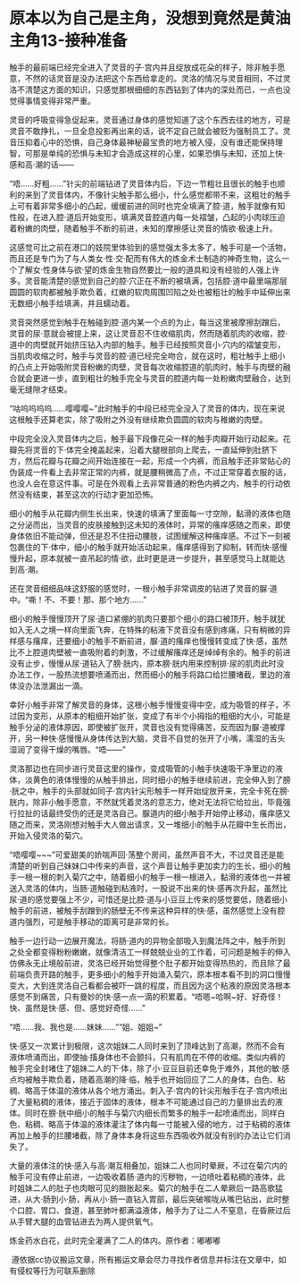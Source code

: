 # 原本以为自己是主角，没想到竟然是黄油主角13-接种准备

触手的最前端已经完全进入了灵音的子·宫内并且绽放成花朵的样子，除非触手愿意，不然的话灵音是没办法把这个东西给拿走的。灵洛的情况与灵音相同，不过灵洛不清楚这方面的知识，只感觉那根细细的东西钻到了体内的深处而已，一点也没觉得事情变得非常严重。

灵音的呼吸变得急促起来，灵音通过身体的感觉知道了这个东西去往的地方，可是灵音不敢挣扎，一旦全息投影再出来的话，说不定自己就会被贬为强制员工了。灵音压抑着心中的恐惧，自己身体最神秘最宝贵的地方被入侵，没有谁还能保持理智，可那是单纯的恐惧与未知才会造成这样的心里，如果恐惧与未知，还加上快·感和高·潮的话——

“唔……好粗……”针尖的前端钻进了灵音体内后，下边一节粗壮且很长的触手也顺利的来到了灵音体内，不像针尖触手那么细小，什么感觉都带不来，这粗壮的触手上可有着非常多细小的凸起，缓缓前进的同时也完全填满了腔·道，触手就像有知性般，在进入腔·道后开始变形，填满灵音腔道内每一处褶皱，凸起的小肉球压迫着粉嫩的肉壁，随着触手不断的前进，未知的摩擦感让灵音的情欲·极速上升。

这感觉可比之前在港口的妓院里体验到的感觉强太多太多了，触手可是一个活物，而且还是专门为了与人类女·性·交·配而有伟大的炼金术士制造的神奇生物，这么一个了解女·性身体与欲·望的炼金生物自然要比一般的道具和没有经验的人强上许多。灵音能清楚的感觉到自己的腔·穴正在不断的被填满，包括腔·道中最里端那层圆圆的软肉都被触手欺负着，红嫩的软肉周围凹陷之处也被粗壮的触手中延伸出来无数细小触手给填满，并且蠕动着。

灵音突然感觉到触手在触碰到腔·道内某一个点的为止，每当这里被摩擦刮蹭后，灵音的尿·意就会被提上来，这让灵音忍不住收缩肌肉，然而随着肌肉的收缩，腔·道中的肉壁就开始挤压钻入内部的触手。触手已经按照灵音小·穴内的褶皱变形，当肌肉收缩之时，触手与灵音的腔·道已经完全吻合，就在这时，粗壮触手上细小的凸点上开始吸附灵音粉嫩的肉壁，灵音每次收缩腔道的肌肉时，触手与肉壁的融合就会更进一步，直到粗壮的触手完全与灵音的腔道内每一处粉嫩肉壁融合，达到毫无缝隙才结束。

“咕呜呜呜呜……嘤嘤嘤~”此时触手的中段已经完全没入了灵音的体内，现在来说这根触手还算老实，除了吸附之外没有继续欺负圆圆的软肉与稚嫩的肉壁。

中段完全没入灵音体内之后，触手最下段像花朵一样的触手肉瓣开始行动起来。花瓣先将灵音的下·体完全掩盖起来，沿着大腿根部向上爬去，一直延伸到肚脐下方，然后花瓣与花瓣之间开始连接在一起，形成一个内裤，而且触手还非常贴心的伪装成一件看上去非常正常的内裤，就是腰稍微高了点，不过正常穿着衣服的话，也没人会在意这件事。可是在外观看上去非常普通的粉色内裤之内，触手的行动依然没有结束，甚至这次的行动才更加恐怖。

细小的触手从花瓣内侧生长出来，快速的填满了里面每一寸空隙，黏滑的液体也随之分泌而出，当灵音的皮肤接触到这未知的液体时，异常的瘙痒感随之而来，即使身体依旧不能动弹，但还是忍不住扭动腰肢，试图缓解这种瘙痒感。不过下一刻被包裹住的下·体中，细小的触手就开始活动起来，瘙痒感得到了抑制，转而快·感慢慢升起，原本就被一直吊起的情·欲，此时更是进一步提升，甚至感觉马上就能达到高·潮。

还在灵音细细品味这舒服的感觉时，一根小触手非常调皮的钻进了灵音的脲·道中。“嘶！不、不要！那、那个地方……”

细小的触手慢慢顶开了尿·道口紧绷的肌肉只要那个细小的路口被顶开，触手就犹如入无人之境一样向里面飞奔，在特殊的粘液下灵音没有感到疼痛，只有稍微的异样感与瘙痒，还要细小的触手不断前进，脲·道的瘙痒也慢慢转变成了快·感，虽然比不上腔道肉壁被一直吸附着的刺激，不过缓解瘙痒还是绰绰有余的。触手的前进没有止步，慢慢从尿·道钻入了膀·胱内，原本膀·胱内用来控制排·尿的肌肉此时没办法工作，一股热流想要喷涌而出，然而细小的触手将路口给拦腰堵截，里边的液体没办法泄漏出一滴。

幸好小触手非常了解灵音的身体，这根小触手慢慢变得中空，成为吸管的样子，不过因为变形，从原本的粗细开始扩张，变成了有半个小拇指的粗细的大小，可能是触手分泌的液体原因，即使被扩张开，灵音也没有觉得痛苦，反而因为脲·道被撑开，另一种快·感慢慢从身体传达到大脑，灵音不自觉的张开了小嘴，濡湿的舌头湿润了变得干燥的嘴唇。“唔——”

灵洛那边也在同步进行灵音这里的操作，变成吸管的小触手快速吸干净里边的液体，淡黄色的液体慢慢的从触手排出，同时细小的触手继续前进，完全伸入到了膀·胱之中，触手的头部就如同子·宫内针尖形触手一样开始绽放开来，完全卡死在膀·胱内，除非小触手愿意，不然就凭着灵洛的意志力，绝对无法将它给拉出，毕竟强行拉扯的话最终受伤的还是灵洛自己。脲道内的细小触手开始停止移动，瘙痒感又随之而来，灵洛刚想对触手大人做出请求，又一堆细小的触手从花瓣中生长而出，开始入侵灵洛的菊穴。

“唔嘤嘤~~~”可爱甜美的娇喘声回·荡整个房间，虽然声音不大，不过灵音还是能清楚的听到自己妹妹口中传来的声音，这个声音让触手更加卖力的生长，细小的触手一根一根的刺入菊穴之中，随着细小的触手一根一根进入，黏滑的液体也一并被送入灵洛的体内，当肠·道触碰到粘液时，一股说不出来的快·感再次升起，虽然比尿·道的感觉要强上不少，可惜还是比腔·道与小豆豆上传来的感觉要低，随着细小触手的前进，被触手刮蹭到的肠壁无不传来这种异样的快·感，虽然感觉上没有腔道内强烈，可是触手移动的距离可是非常的长。

触手一边行动一边展开魔法，将肠·道内的异物全部吸入到魔法阵之中，触手所到之处全都变得粉粉嫩嫩，就像清洁工一样兢兢业业的工作着，可问题是触手的伸入仿佛永无止境般前进，灵洛已经开始觉得整个肚子都开始变得热热的，而且除了最前端负责开路的触手，更多细小的触手开始涌入菊穴，原本根本看不到的洞口慢慢变大，大到连灵洛自己看都会被吓一跳的程度，而且因为这个粘液的原因灵洛根本感觉不到痛苦，只有曼妙的快·感一点一滴的积累着。“唔嗯~哈啊~好、好奇怪！快、虽然是快·感、但、感觉好奇怪……”

“唔……我、我也是……妹妹……”“姐、姐姐~”

快·感又一次累计到极限，这次姐妹二人同时来到了顶峰达到了高潮，然而不会有液体喷涌而出，即使抽·搐身体也不会颤抖，只有肌肉在不停的收缩。类似内裤的触手完全封堵住了姐妹二人的下·体，除了小·豆豆目前还幸免于难外，其他的敏·感点均被触手欺负着，随着高潮的降·临，触手也开始回应了二人的身体，白色、粘稠、略高于体温的液体从各个地方涌出。刺入子·宫内的针尖形触手在子·宫内喷出了大量粘稠的液体，接近于固体的液体，根本不可能通过自己的力量排出去的液体。同时在膀·胱中细小的触手与菊穴内细长而繁多的触手一起喷涌而出，同样白色、粘稠、略高于体温的液体灌注了体内每一寸能被入侵的地方，过于粘稠的液体再加上触手的拦腰堵截，除了身体本身将这些东西吸收外就没有别的办法让它们消失了。

大量的液体注的快·感入与高·潮互相叠加，姐妹二人也同时晕厥，不过在菊穴内的触手可没有停止前进，一边吸收着肠·道内的污秽物，一边喷吐着粘稠的液体，此时姐妹二人的肚子也肉眼可见的臌胀起来。菊穴的触手在二人晕厥后一路高歌猛进，从大·肠到小·肠，再从小·肠一直钻入胃部，最后突破喉咙从嘴巴钻出，此时整个口腔、胃口、食道，甚至肺叶都满溢液体，触手为了让二人不窒息，在昏厥过后从手臂大腿的血管钻进去为两人提供氧气。

炼金药水白花，此时完全灌满了二人的体内。原作者：嘟嘟嘟

 遵依据cc协议搬运文章，所有搬运文章会尽力寻找作者信息并标注在文章中，如有侵权等行为可联系删除

